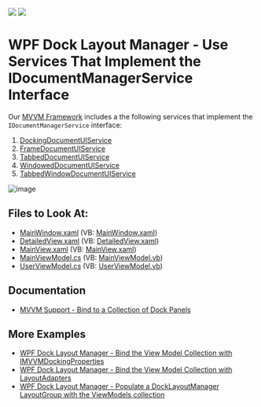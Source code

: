 <!-- default badges list -->
[![](https://img.shields.io/badge/Open_in_DevExpress_Support_Center-FF7200?style=flat-square&logo=DevExpress&logoColor=white)](https://supportcenter.devexpress.com/ticket/details/T211373)
[![](https://img.shields.io/badge/📖_How_to_use_DevExpress_Examples-e9f6fc?style=flat-square)](https://docs.devexpress.com/GeneralInformation/403183)
<!-- default badges end -->

# WPF Dock Layout Manager - Use Services That Implement the IDocumentManagerService Interface

Our [MVVM Framework](https://docs.devexpress.com/WPF/15112/mvvm-framework) includes a the following services that implement the `IDocumentManagerService` interface:
1. [DockingDocumentUIService](https://docs.devexpress.com/WPF/18275/mvvm-framework/services/predefined-set/document-services/dockingdocumentuiservice)
2. [FrameDocumentUIService](https://docs.devexpress.com/WPF/18172/mvvm-framework/services/predefined-set/document-services/framedocumentuiservice)
3. [TabbedDocumentUIService](https://docs.devexpress.com/WPF/18173/mvvm-framework/services/predefined-set/document-services/tabbeddocumentuiservice)
4. [WindowedDocumentUIService](https://docs.devexpress.com/WPF/18174/mvvm-framework/services/predefined-set/document-services/windoweddocumentuiservice)
5. [TabbedWindowDocumentUIService](https://docs.devexpress.com/WPF/114043/mvvm-framework/services/predefined-set/document-services/tabbedwindowdocumentuiservice)

![image](https://user-images.githubusercontent.com/12169834/174018853-908d505f-63df-4de7-b1bc-330ad1331490.png)

<!-- default file list -->
## Files to Look At:

* [MainWindow.xaml](./CS/DXDocumentUIServiceSample/MainWindow.xaml) (VB: [MainWindow.xaml](./VB/DXDocumentUIServiceSample/MainWindow.xaml))
* [DetailedView.xaml](./CS/DXDocumentUIServiceSample/View/DetailedView.xaml) (VB: [DetailedView.xaml](./VB/DXDocumentUIServiceSample/View/DetailedView.xaml))
* [MainView.xaml](./CS/DXDocumentUIServiceSample/View/MainView.xaml) (VB: [MainView.xaml](./VB/DXDocumentUIServiceSample/View/MainView.xaml))
* [MainViewModel.cs](./CS/DXDocumentUIServiceSample/ViewModel/MainViewModel.cs) (VB: [MainViewModel.vb](./VB/DXDocumentUIServiceSample/ViewModel/MainViewModel.vb))
* [UserViewModel.cs](./CS/DXDocumentUIServiceSample/ViewModel/UserViewModel.cs) (VB: [UserViewModel.vb](./VB/DXDocumentUIServiceSample/ViewModel/UserViewModel.vb))
<!-- default file list end -->

## Documentation

- [MVVM Support - Bind to a Collection of Dock Panels](https://docs.devexpress.com/WPF/11386/controls-and-libraries/layout-management/dock-windows/bind-to-a-collection-of-dock-panels#tabbed-panels-in-document-group)

## More Examples

- [WPF Dock Layout Manager - Bind the View Model Collection with IMVVMDockingProperties](https://github.com/DevExpress-Examples/wpf-docklayoutmanager-bind-view-model-collection-with-IMVVMDockingProperties)
- [WPF Dock Layout Manager - Bind the View Model Collection with LayoutAdapters](https://github.com/DevExpress-Examples/wpf-docklayoutmanager-bind-view-model-collection-with-layoutadapters)
- [WPF Dock Layout Manager - Populate a DockLayoutManager LayoutGroup with the ViewModels collection](https://github.com/DevExpress-Examples/wpf-docklayoutmanager-display-viewmodels-collection-in-layoutgroup)
